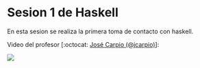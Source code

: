 # Sesion 1 de Haskell

En esta sesion se realiza la primera toma de contacto con haskell.

Video del profesor [:octocat: [José Carpio (@jcarpio)](https://github.com/jcarpio)]:

[![](http://img.youtube.com/vi/UtEMhCrhHFE/0.jpg)](http://www.youtube.com/watch?v=UtEMhCrhHFE "Video Sesion 1")